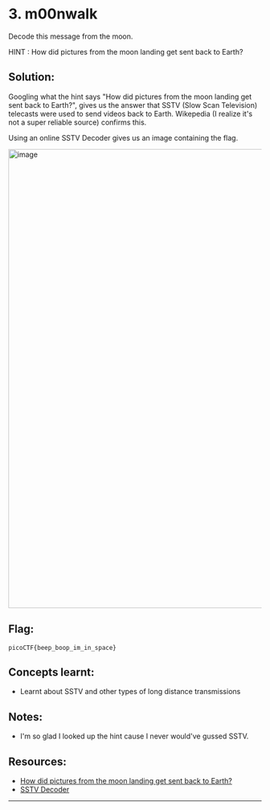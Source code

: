 # 3. m00nwalk

Decode this message from the moon.

HINT : How did pictures from the moon landing get sent back to Earth?

## Solution:

Googling what the hint says "How did pictures from the moon landing get sent back to Earth?", gives us the answer that SSTV (Slow Scan Television) telecasts were used to send videos back to Earth.
Wikepedia (I realize it's not a super reliable source) confirms this.

Using an online SSTV Decoder gives us an image containing the flag.

<img width="1439" height="913" alt="image" src="https://github.com/user-attachments/assets/0e31b0ab-3567-4694-8cb2-c06d2b590977" />


## Flag:

```
picoCTF{beep_boop_im_in_space}
```

## Concepts learnt:

- Learnt about SSTV and other types of long distance transmissions 

## Notes:

- I'm so glad I looked up the hint cause I never would've gussed SSTV. 

## Resources:

- [How did pictures from the moon landing get sent back to Earth?](https://en.wikipedia.org/wiki/Apollo_11_missing_tapes)
- [SSTV Decoder](https://sstv-decoder.mathieurenaud.fr/)

***
